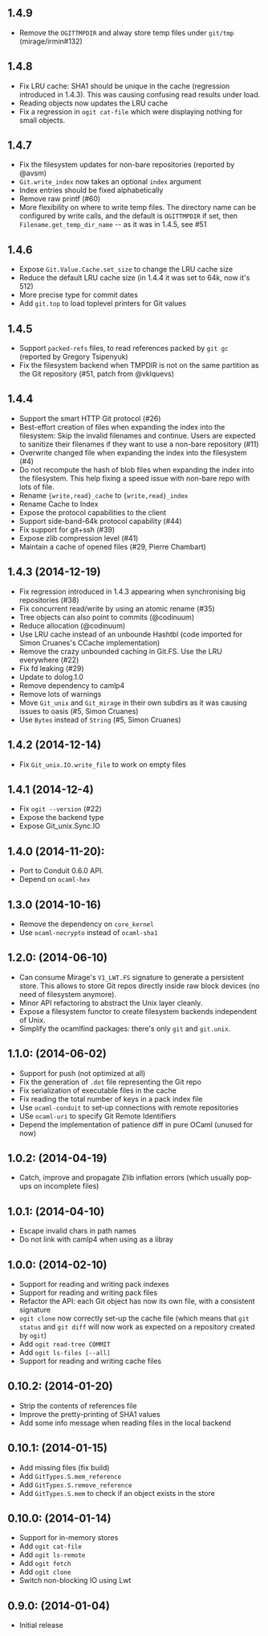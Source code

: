 ## 1.4.9
* Remove the `OGITTMPDIR` and alway store temp files under
  `git/tmp` (mirage/irmin#132)

## 1.4.8
* Fix LRU cache: SHA1 should be unique in the cache (regression
  introduced in 1.4.3). This was causing confusing read results
  under load.
* Reading objects now updates the LRU cache
* Fix a regression in `ogit cat-file` which were displaying nothing
  for small objects.

## 1.4.7
* Fix the filesystem updates for non-bare repositories (reported by @avsm)
* `Git.write_index` now takes an optional `index` argument
* Index entries should be fixed alphabetically
* Remove raw printf (#60)
* More flexibility on where to write temp files. The directory name can be
  configured by write calls, and the default is `OGITTMPDIR` if set,
  then `Filename.get_temp_dir_name` -- as it was in 1.4.5, see #51

## 1.4.6
* Expose `Git.Value.Cache.set_size` to change the LRU cache size
* Reduce the default LRU cache size (in 1.4.4 it was set to 64k, now it's 512)
* More precise type for commit dates
* Add `git.top` to load toplevel printers for Git values

## 1.4.5
* Support `packed-refs` files, to read references packed by `git gc` (reported
  by Gregory Tsipenyuk)
* Fix the filesystem backend when TMPDIR is not on the same partition as the
  Git repository (#51, patch from @vklquevs)

## 1.4.4
* Support the smart HTTP Git protocol (#26)
* Best-effort creation of files when expanding the index into the filesystem:
  Skip the invalid filenames and continue. Users are expected to sanitize
  their filenames if they want to use a non-bare repository (#11)
* Overwrite changed file when expanding the index into the filesystem (#4)
* Do not recompute the hash of blob files when expanding the index into the
  filesystem. This help fixing a speed issue with non-bare repo with lots of
  file.
* Rename `{write,read}_cache` to `{write,read}_index`
* Rename Cache to Index
* Expose the protocol capabilities to the client
* Support side-band-64k protocol capability (#44)
* Fix support for git+ssh (#39)
* Expose zlib compression level (#41)
* Maintain a cache of opened files (#29, Pierre Chambart)

## 1.4.3 (2014-12-19)
* Fix regression introduced in 1.4.3 appearing when synchronising big
  repositories (#38)
* Fix concurrent read/write by using an atomic rename (#35)
* Tree objects can also point to commits (@codinuum)
* Reduce allocation (@codinuum)
* Use LRU cache instead of an unbounde Hashtbl (code imported for
  Simon Cruanes's CCache implementation)
* Remove the crazy unbounded caching in Git.FS. Use the LRU everywhere (#22)
* Fix fd leaking (#29)
* Update to dolog.1.0
* Remove dependency to camlp4
* Remove lots of warnings
* Move `Git_unix` and `Git_mirage` in their own subdirs as it was causing issues
  to oasis (#5, Simon Cruanes)
* Use `Bytes` instead of `String` (#5, Simon Cruanes)

## 1.4.2 (2014-12-14)
* Fix `Git_unix.IO.write_file` to work on empty files

## 1.4.1 (2014-12-4)
* Fix `ogit --version` (#22)
* Expose the backend type
* Expose Git_unix.Sync.IO

## 1.4.0 (2014-11-20):
* Port to Conduit 0.6.0 API.
* Depend on `ocaml-hex`

## 1.3.0 (2014-10-16)
* Remove the dependency on `core_kernel`
* Use `ocaml-nocrypto` instead of `ocaml-sha1`

## 1.2.0: (2014-06-10)
* Can consume Mirage's `V1_LWT.FS` signature to generate a
  persistent store. This allows to store Git repos directly
  inside raw block devices (no need of filesystem anymore).
* Minor API refactoring to abstract the Unix layer cleanly.
* Expose a filesystem functor to create filesystem backends
  independent of Unix.
* Simplify the ocamlfind packages: there's only `git` and `git.unix`.

## 1.1.0: (2014-06-02)
* Support for push (not optimized at all)
* Fix the generation of `.dot` file representing the Git repo
* Fix serialization of executable files in the cache
* Fix reading the total number of keys in a pack index file
* Use `ocaml-conduit` to set-up connections with remote repositories
* USe `ocaml-uri` to specify Git Remote Identifiers
* Depend the implementation of patience diff in pure OCaml (unused for now)

## 1.0.2: (2014-04-19)
* Catch, improve and propagate Zlib inflation errors (which usually pop-ups
  on incomplete files)

## 1.0.1: (2014-04-10)
* Escape invalid chars in path names
* Do not link with camlp4 when using as a libray

## 1.0.0: (2014-02-10)
* Support for reading and writing pack indexes
* Support for reading and writing pack files
* Refactor the API: each Git object has now its own file, with a consistent
  signature
* `ogit clone` now correctly set-up the cache file (which means that
  `git status` and `git diff` will now work as expected on a repository created
   by `ogit`)
* Add `ogit read-tree COMMIT`
* Add `ogit ls-files [--all]`
* Support for reading and writing cache files

## 0.10.2: (2014-01-20)
* Strip the contents of references file
* Improve the pretty-printing of SHA1 values
* Add some info message when reading files in the local backend

## 0.10.1: (2014-01-15)
* Add missing files (fix build)
* Add `GitTypes.S.mem_reference`
* Add `GitTypes.S.remove_reference`
* Add `GitTypes.S.mem` to check if an object exists in the store

## 0.10.0: (2014-01-14)
* Support for in-memory stores
* Add `ogit cat-file`
* Add `ogit ls-remote`
* Add `ogit fetch`
* Add `ogit clone`
* Switch non-blocking IO using Lwt

## 0.9.0: (2014-01-04)
* Initial release
